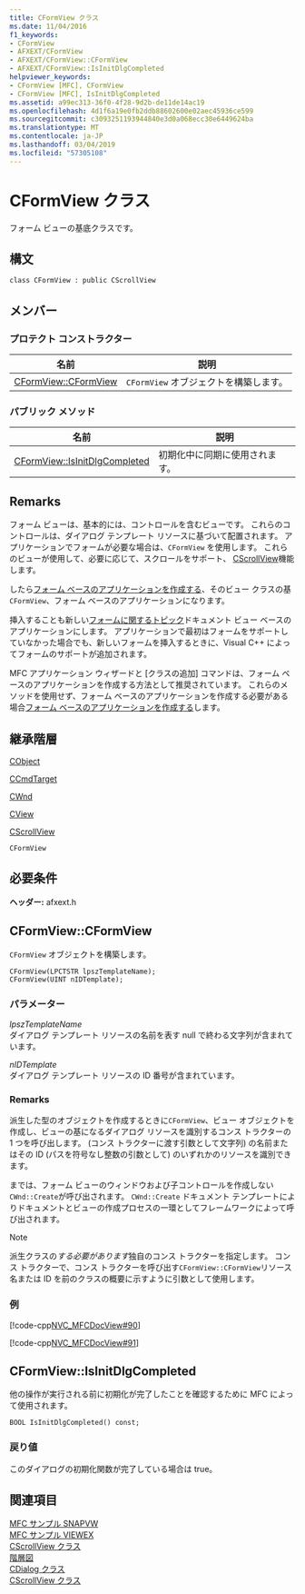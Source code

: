 ```yaml
---
title: CFormView クラス
ms.date: 11/04/2016
f1_keywords:
- CFormView
- AFXEXT/CFormView
- AFXEXT/CFormView::CFormView
- AFXEXT/CFormView::IsInitDlgCompleted
helpviewer_keywords:
- CFormView [MFC], CFormView
- CFormView [MFC], IsInitDlgCompleted
ms.assetid: a99ec313-36f0-4f28-9d2b-de11de14ac19
ms.openlocfilehash: 4d1f6a19e0fb2ddb88602600e02aec45936ce599
ms.sourcegitcommit: c3093251193944840e3d0a068ecc30e6449624ba
ms.translationtype: MT
ms.contentlocale: ja-JP
ms.lasthandoff: 03/04/2019
ms.locfileid: "57305108"
---
```

# <a name="cformview-class"></a>CFormView クラス

フォーム ビューの基底クラスです。

## <a name="syntax"></a>構文

```
class CFormView : public CScrollView
```

## <a name="members"></a>メンバー

### <a name="protected-constructors"></a>プロテクト コンストラクター

|名前|説明|
|----------|-----------------|
|[CFormView::CFormView](#cformview)|`CFormView` オブジェクトを構築します。|

### <a name="public-methods"></a>パブリック メソッド

|名前|説明|
|----------|-----------------|
|[CFormView::IsInitDlgCompleted](#isinitdlgcompleted)|初期化中に同期に使用されます。|

## <a name="remarks"></a>Remarks

フォーム ビューは、基本的には、コントロールを含むビューです。 これらのコントロールは、ダイアログ テンプレート リソースに基づいて配置されます。 アプリケーションでフォームが必要な場合は、`CFormView` を使用します。 これらのビューが使用して、必要に応じて、スクロールをサポート、 [CScrollView](../../mfc/reference/cscrollview-class.md)機能します。

したら[フォーム ベースのアプリケーションを作成する](../../mfc/reference/creating-a-forms-based-mfc-application.md)、そのビュー クラスの基`CFormView`、フォーム ベースのアプリケーションになります。

挿入することも新しい[フォームに関するトピック](../../mfc/form-views-mfc.md)ドキュメント ビュー ベースのアプリケーションにします。 アプリケーションで最初はフォームをサポートしていなかった場合でも、新しいフォームを挿入するときに、Visual C++ によってフォームのサポートが追加されます。

MFC アプリケーション ウィザードと [クラスの追加] コマンドは、フォーム ベースのアプリケーションを作成する方法として推奨されています。 これらのメソッドを使用せず、フォーム ベースのアプリケーションを作成する必要がある場合[フォーム ベースのアプリケーションを作成する](../../mfc/reference/creating-a-forms-based-mfc-application.md)します。

## <a name="inheritance-hierarchy"></a>継承階層

[CObject](../../mfc/reference/cobject-class.md)

[CCmdTarget](../../mfc/reference/ccmdtarget-class.md)

[CWnd](../../mfc/reference/cwnd-class.md)

[CView](../../mfc/reference/cview-class.md)

[CScrollView](../../mfc/reference/cscrollview-class.md)

`CFormView`

## <a name="requirements"></a>必要条件

**ヘッダー:** afxext.h

##  <a name="cformview"></a>  CFormView::CFormView

`CFormView` オブジェクトを構築します。

```
CFormView(LPCTSTR lpszTemplateName);
CFormView(UINT nIDTemplate);
```

### <a name="parameters"></a>パラメーター

*lpszTemplateName*<br/>
ダイアログ テンプレート リソースの名前を表す null で終わる文字列が含まれています。

*nIDTemplate*<br/>
ダイアログ テンプレート リソースの ID 番号が含まれています。

### <a name="remarks"></a>Remarks

派生した型のオブジェクトを作成するときに`CFormView`、ビュー オブジェクトを作成し、ビューの基になるダイアログ リソースを識別するコンス トラクターの 1 つを呼び出します。 (コンス トラクターに渡す引数として文字列) の名前またはその ID (パスを符号なし整数の引数として) のいずれかのリソースを識別できます。

までは、フォーム ビューのウィンドウおよび子コントロールを作成しない`CWnd::Create`が呼び出されます。 `CWnd::Create` ドキュメント テンプレートによりドキュメントとビューの作成プロセスの一環としてフレームワークによって呼び出されます。

> [!NOTE]
>  派生クラスの*する必要があります*独自のコンス トラクターを指定します。 コンス トラクターで、コンス トラクターを呼び出す`CFormView::CFormView`リソース名または ID を前のクラスの概要に示すように引数として使用します。

### <a name="example"></a>例

[!code-cpp[NVC_MFCDocView#90](../../mfc/codesnippet/cpp/cformview-class_1.h)]

[!code-cpp[NVC_MFCDocView#91](../../mfc/codesnippet/cpp/cformview-class_2.cpp)]

##  <a name="isinitdlgcompleted"></a>  CFormView::IsInitDlgCompleted

他の操作が実行される前に初期化が完了したことを確認するために MFC によって使用されます。

```
BOOL IsInitDlgCompleted() const;
```

### <a name="return-value"></a>戻り値

このダイアログの初期化関数が完了している場合は true。

## <a name="see-also"></a>関連項目

[MFC サンプル SNAPVW](../../visual-cpp-samples.md)<br/>
[MFC サンプル VIEWEX](../../visual-cpp-samples.md)<br/>
[CScrollView クラス](../../mfc/reference/cscrollview-class.md)<br/>
[階層図](../../mfc/hierarchy-chart.md)<br/>
[CDialog クラス](../../mfc/reference/cdialog-class.md)<br/>
[CScrollView クラス](../../mfc/reference/cscrollview-class.md)
